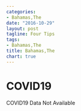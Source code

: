 ```yaml
---
categories:
- Bahamas,The
date: "2016-10-29"
layout: post
tagline: Four Tips
tags:
- Bahamas,The
title: Bahamas,The
chart: true
---
```



# COVID19
COVID19 Data Not Available
